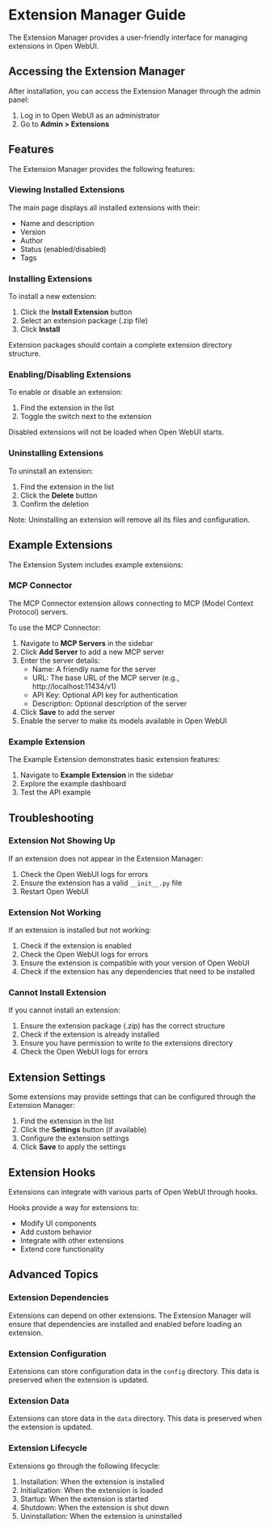 # Extension Manager Guide

The Extension Manager provides a user-friendly interface for managing extensions in Open WebUI.

## Accessing the Extension Manager

After installation, you can access the Extension Manager through the admin panel:

1. Log in to Open WebUI as an administrator
2. Go to **Admin > Extensions**

## Features

The Extension Manager provides the following features:

### Viewing Installed Extensions

The main page displays all installed extensions with their:

- Name and description
- Version
- Author
- Status (enabled/disabled)
- Tags

### Installing Extensions

To install a new extension:

1. Click the **Install Extension** button
2. Select an extension package (.zip file)
3. Click **Install**

Extension packages should contain a complete extension directory structure.

### Enabling/Disabling Extensions

To enable or disable an extension:

1. Find the extension in the list
2. Toggle the switch next to the extension

Disabled extensions will not be loaded when Open WebUI starts.

### Uninstalling Extensions

To uninstall an extension:

1. Find the extension in the list
2. Click the **Delete** button
3. Confirm the deletion

Note: Uninstalling an extension will remove all its files and configuration.

## Example Extensions

The Extension System includes example extensions:

### MCP Connector

The MCP Connector extension allows connecting to MCP (Model Context Protocol) servers.

To use the MCP Connector:

1. Navigate to **MCP Servers** in the sidebar
2. Click **Add Server** to add a new MCP server
3. Enter the server details:
   - Name: A friendly name for the server
   - URL: The base URL of the MCP server (e.g., http://localhost:11434/v1)
   - API Key: Optional API key for authentication
   - Description: Optional description of the server
4. Click **Save** to add the server
5. Enable the server to make its models available in Open WebUI

### Example Extension

The Example Extension demonstrates basic extension features:

1. Navigate to **Example Extension** in the sidebar
2. Explore the example dashboard
3. Test the API example

## Troubleshooting

### Extension Not Showing Up

If an extension does not appear in the Extension Manager:

1. Check the Open WebUI logs for errors
2. Ensure the extension has a valid `__init__.py` file
3. Restart Open WebUI

### Extension Not Working

If an extension is installed but not working:

1. Check if the extension is enabled
2. Check the Open WebUI logs for errors
3. Ensure the extension is compatible with your version of Open WebUI
4. Check if the extension has any dependencies that need to be installed

### Cannot Install Extension

If you cannot install an extension:

1. Ensure the extension package (.zip) has the correct structure
2. Check if the extension is already installed
3. Ensure you have permission to write to the extensions directory
4. Check the Open WebUI logs for errors

## Extension Settings

Some extensions may provide settings that can be configured through the Extension Manager:

1. Find the extension in the list
2. Click the **Settings** button (if available)
3. Configure the extension settings
4. Click **Save** to apply the settings

## Extension Hooks

Extensions can integrate with various parts of Open WebUI through hooks.

Hooks provide a way for extensions to:

- Modify UI components
- Add custom behavior
- Integrate with other extensions
- Extend core functionality

## Advanced Topics

### Extension Dependencies

Extensions can depend on other extensions. The Extension Manager will ensure that dependencies are installed and enabled before loading an extension.

### Extension Configuration

Extensions can store configuration data in the `config` directory. This data is preserved when the extension is updated.

### Extension Data

Extensions can store data in the `data` directory. This data is preserved when the extension is updated.

### Extension Lifecycle

Extensions go through the following lifecycle:

1. Installation: When the extension is installed
2. Initialization: When the extension is loaded
3. Startup: When the extension is started
4. Shutdown: When the extension is shut down
5. Uninstallation: When the extension is uninstalled
